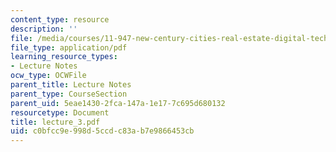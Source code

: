 ```yaml
---
content_type: resource
description: ''
file: /media/courses/11-947-new-century-cities-real-estate-digital-technology-and-design-fall-2004/c0bfcc9e998d5ccdc83ab7e9866453cb_lecture_3.pdf
file_type: application/pdf
learning_resource_types:
- Lecture Notes
ocw_type: OCWFile
parent_title: Lecture Notes
parent_type: CourseSection
parent_uid: 5eae1430-2fca-147a-1e17-7c695d680132
resourcetype: Document
title: lecture_3.pdf
uid: c0bfcc9e-998d-5ccd-c83a-b7e9866453cb
---
```

